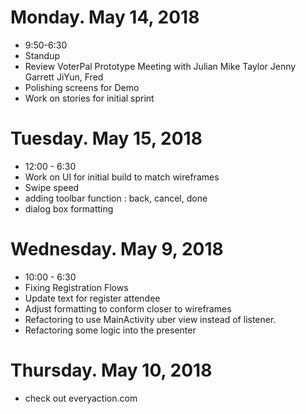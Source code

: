 Monday. May 14, 2018
==============
* 9:50-6:30
* Standup
* Review VoterPal Prototype Meeting with Julian Mike Taylor Jenny Garrett JiYun, Fred
* Polishing screens for Demo
* Work on stories for initial sprint

Tuesday. May 15, 2018
==============
* 12:00 - 6:30
* Work on UI for initial build to match wireframes
* Swipe speed
* adding toolbar function : back, cancel, done
* dialog box formatting

Wednesday. May 9, 2018
==============
* 10:00 - 6:30
* Fixing Registration Flows
* Update text for register attendee
* Adjust formatting to conform closer to wireframes
* Refactoring to use MainActivity uber view instead of listener.
* Refactoring some logic into the presenter

Thursday. May 10, 2018
=============
- check out everyaction.com
